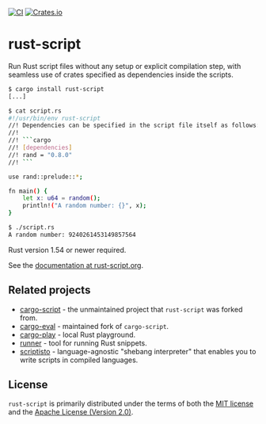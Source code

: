 
[![CI](https://github.com/fornwall/rust-script/workflows/CI/badge.svg)](https://github.com/fornwall/rust-script/actions?query=workflow%3ACI)
[![Crates.io](https://img.shields.io/crates/v/rust-script.svg)](https://crates.io/crates/rust-script)

# rust-script
Run Rust script files without any setup or explicit compilation step, with seamless use of crates specified as dependencies inside the scripts.

```sh
$ cargo install rust-script
[...]

$ cat script.rs
#!/usr/bin/env rust-script
//! Dependencies can be specified in the script file itself as follows:
//!
//! ```cargo
//! [dependencies]
//! rand = "0.8.0"
//! ```

use rand::prelude::*;

fn main() {
    let x: u64 = random();
    println!("A random number: {}", x);
}

$ ./script.rs
A random number: 9240261453149857564
```

Rust version 1.54 or newer required.

See the [documentation at rust-script.org](https://rust-script.org).

## Related projects
- [cargo-script](https://github.com/DanielKeep/cargo-script) - the unmaintained project that `rust-script` was forked from.
- [cargo-eval](https://github.com/reitermarkus/cargo-eval/) - maintained fork of `cargo-script`.
- [cargo-play](https://github.com/fanzeyi/cargo-play) - local Rust playground.
- [runner](https://github.com/stevedonovan/runner/) - tool for running Rust snippets.
- [scriptisto](https://github.com/igor-petruk/scriptisto) - language-agnostic "shebang interpreter" that enables you to write scripts in compiled languages.

## License
`rust-script` is primarily distributed under the terms of both the [MIT license](LICENSE-MIT) and the [Apache License (Version 2.0)](LICENSE-APACHE).
